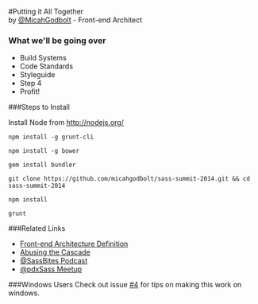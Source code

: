 #Putting it All Together<br>by [@MicahGodbolt](http://www.twitter.com/micahgodbolt) - Front-end Architect


### What we'll be going over
- Build Systems
- Code Standards
- Styleguide
- Step 4
- Profit!

###Steps to Install

Install Node from http://nodejs.org/

`npm install -g grunt-cli`

`npm install -g bower`

`gem install bundler`

`git clone https://github.com/micahgodbolt/sass-summit-2014.git && cd sass-summit-2014`

`npm install`

`grunt`

###Related Links
- [Front-end Architecture Definition](https://github.com/micahgodbolt/front-end-architecture)
- [Abusing the Cascade](http://www.phase2technology.com/blog/used-and-abused-css-inheritance-and-our-misuse-of-the-cascade/)
- [@SassBites Podcast](https://www.youtube.com/user/sassbites)
- [@pdxSass Meetup](http://www.meetup.com/pdxSass/)

###Windows Users
Check out issue [#4](https://github.com/micahgodbolt/sassbitesdemo/issues/4) for tips on making this work on windows. 
